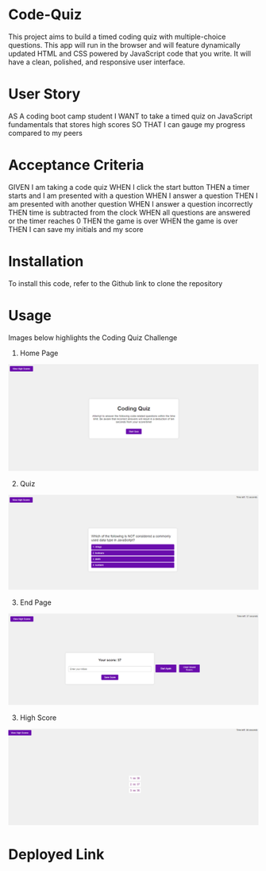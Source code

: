 # Code-Quiz

This project aims to build a timed coding quiz with multiple-choice questions. This app will run in the browser and will feature dynamically updated HTML and CSS powered by JavaScript code that you write. It will have a clean, polished, and responsive user interface.

# User Story

AS A coding boot camp student
I WANT to take a timed quiz on JavaScript fundamentals that stores high scores
SO THAT I can gauge my progress compared to my peers

# Acceptance Criteria

GIVEN I am taking a code quiz
WHEN I click the start button
THEN a timer starts and I am presented with a question
WHEN I answer a question
THEN I am presented with another question
WHEN I answer a question incorrectly
THEN time is subtracted from the clock
WHEN all questions are answered or the timer reaches 0
THEN the game is over
WHEN the game is over
THEN I can save my initials and my score

# Installation

To install this code, refer to the Github link to clone the repository

# Usage
Images below highlights the Coding Quiz Challenge

1. Home Page 
<img src="./Asset/Images/Coding Quiz_Home.png">

2. Quiz
<img src="./Asset/Images/Coding Quiz_Quiz.png">

3. End Page
<img src="./Asset/Images/Coding Quiz_End.png">

3. High Score
<img src="./Asset/Images/Coding Quiz_HighScore.png">

# Deployed Link

